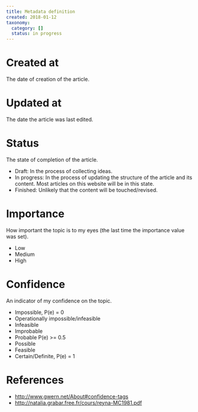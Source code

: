```yaml
---
title: Metadata definition
created: 2018-01-12
taxonomy:
  category: []
  status: in progress
---
```


# Created at
The date of creation of the article.

# Updated at
The date the article was last edited.

# Status
The state of completion of the article.

* Draft: In the process of collecting ideas.
* In progress: In the process of updating the structure of the article and its content. Most articles on this website will be in this state.
* Finished: Unlikely that the content will be touched/revised.

# Importance
How important the topic is to my eyes (the last time the importance value was set).

* Low
* Medium
* High

# Confidence
An indicator of my confidence on the topic.

* Impossible, P(e) = 0
* Operationally impossible/infeasible
* Infeasible
* Improbable
* Probable P(e) >= 0.5
* Possible
* Feasible
* Certain/Definite, P(e) = 1

# References
* http://www.gwern.net/About#confidence-tags
* http://natalia.grabar.free.fr/cours/reyna-MC1981.pdf

